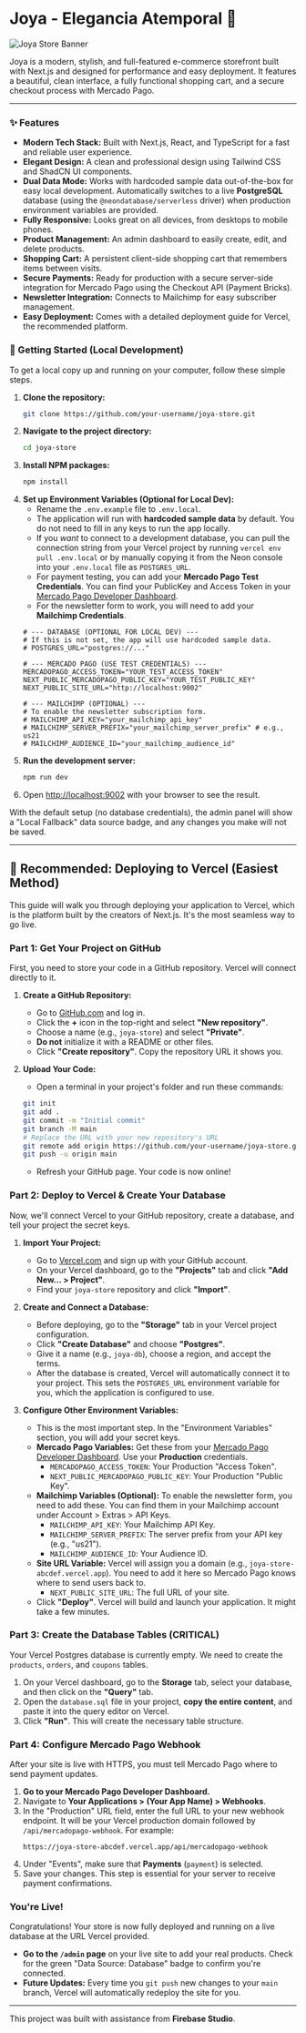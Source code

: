 
# Joya - Elegancia Atemporal 💍

![Joya Store Banner](https://placehold.co/1200x400.png?text=Joya+Store)

Joya is a modern, stylish, and full-featured e-commerce storefront built with Next.js and designed for performance and easy deployment. It features a beautiful, clean interface, a fully functional shopping cart, and a secure checkout process with Mercado Pago.

---

### ✨ Features

-   **Modern Tech Stack:** Built with Next.js, React, and TypeScript for a fast and reliable user experience.
-   **Elegant Design:** A clean and professional design using Tailwind CSS and ShadCN UI components.
-   **Dual Data Mode:** Works with hardcoded sample data out-of-the-box for easy local development. Automatically switches to a live **PostgreSQL** database (using the `@neondatabase/serverless` driver) when production environment variables are provided.
-   **Fully Responsive:** Looks great on all devices, from desktops to mobile phones.
-   **Product Management:** An admin dashboard to easily create, edit, and delete products.
-   **Shopping Cart:** A persistent client-side shopping cart that remembers items between visits.
-   **Secure Payments:** Ready for production with a secure server-side integration for Mercado Pago using the Checkout API (Payment Bricks).
-   **Newsletter Integration:** Connects to Mailchimp for easy subscriber management.
-   **Easy Deployment:** Comes with a detailed deployment guide for Vercel, the recommended platform.

### 🚀 Getting Started (Local Development)

To get a local copy up and running on your computer, follow these simple steps.

1.  **Clone the repository:**
    ```sh
    git clone https://github.com/your-username/joya-store.git
    ```
2.  **Navigate to the project directory:**
    ```sh
    cd joya-store
    ```
3.  **Install NPM packages:**
    ```sh
    npm install
    ```
4.  **Set up Environment Variables (Optional for Local Dev):**
    *   Rename the `.env.example` file to `.env.local`.
    *   The application will run with **hardcoded sample data** by default. You do not need to fill in any keys to run the app locally.
    *   If you *want* to connect to a development database, you can pull the connection string from your Vercel project by running `vercel env pull .env.local` or by manually copying it from the Neon console into your `.env.local` file as `POSTGRES_URL`.
    *   For payment testing, you can add your **Mercado Pago Test Credentials**. You can find your PublicKey and Access Token in your [Mercado Pago Developer Dashboard](https://www.mercadopago.com/developers/panel/credentials).
    *   For the newsletter form to work, you will need to add your **Mailchimp Credentials**.
    ```env
    # --- DATABASE (OPTIONAL FOR LOCAL DEV) ---
    # If this is not set, the app will use hardcoded sample data.
    # POSTGRES_URL="postgres://..."
    
    # --- MERCADO PAGO (USE TEST CREDENTIALS) ---
    MERCADOPAGO_ACCESS_TOKEN="YOUR_TEST_ACCESS_TOKEN"
    NEXT_PUBLIC_MERCADOPAGO_PUBLIC_KEY="YOUR_TEST_PUBLIC_KEY"
    NEXT_PUBLIC_SITE_URL="http://localhost:9002"

    # --- MAILCHIMP (OPTIONAL) ---
    # To enable the newsletter subscription form.
    # MAILCHIMP_API_KEY="your_mailchimp_api_key"
    # MAILCHIMP_SERVER_PREFIX="your_mailchimp_server_prefix" # e.g., us21
    # MAILCHIMP_AUDIENCE_ID="your_mailchimp_audience_id"
    ```
5.  **Run the development server:**
    ```sh
    npm run dev
    ```
6.  Open [http://localhost:9002](http://localhost:9002) with your browser to see the result.

With the default setup (no database credentials), the admin panel will show a "Local Fallback" data source badge, and any changes you make will not be saved.

---

## 🚀 Recommended: Deploying to Vercel (Easiest Method)

This guide will walk you through deploying your application to Vercel, which is the platform built by the creators of Next.js. It's the most seamless way to go live.

### Part 1: Get Your Project on GitHub

First, you need to store your code in a GitHub repository. Vercel will connect directly to it.

1.  **Create a GitHub Repository:**
    *   Go to [GitHub.com](https://github.com) and log in.
    *   Click the **+** icon in the top-right and select **"New repository"**.
    *   Choose a name (e.g., `joya-store`) and select **"Private"**.
    *   **Do not** initialize it with a README or other files.
    *   Click **"Create repository"**. Copy the repository URL it shows you.

2.  **Upload Your Code:**
    *   Open a terminal in your project's folder and run these commands:
    ```bash
    git init
    git add .
    git commit -m "Initial commit"
    git branch -M main
    # Replace the URL with your new repository's URL
    git remote add origin https://github.com/your-username/joya-store.git
    git push -u origin main
    ```
    *   Refresh your GitHub page. Your code is now online!

### Part 2: Deploy to Vercel & Create Your Database

Now, we'll connect Vercel to your GitHub repository, create a database, and tell your project the secret keys.

1.  **Import Your Project:**
    *   Go to [Vercel.com](https://vercel.com) and sign up with your GitHub account.
    *   On your Vercel dashboard, go to the **"Projects"** tab and click **"Add New... > Project"**.
    *   Find your `joya-store` repository and click **"Import"**.

2.  **Create and Connect a Database:**
    *   Before deploying, go to the **"Storage"** tab in your Vercel project configuration.
    *   Click **"Create Database"** and choose **"Postgres"**.
    *   Give it a name (e.g., `joya-db`), choose a region, and accept the terms.
    *   After the database is created, Vercel will automatically connect it to your project. This sets the `POSTGRES_URL` environment variable for you, which the application is configured to use.

3.  **Configure Other Environment Variables:**
    *   This is the most important step. In the "Environment Variables" section, you will add your secret keys.
    *   **Mercado Pago Variables:** Get these from your [Mercado Pago Developer Dashboard](https://www.mercadopago.com/developers). Use your **Production** credentials.
        *   `MERCADOPAGO_ACCESS_TOKEN`: Your Production "Access Token".
        *   `NEXT_PUBLIC_MERCADOPAGO_PUBLIC_KEY`: Your Production "Public Key".
    *   **Mailchimp Variables (Optional):** To enable the newsletter form, you need to add these. You can find them in your Mailchimp account under Account > Extras > API Keys.
        *   `MAILCHIMP_API_KEY`: Your Mailchimp API Key.
        *   `MAILCHIMP_SERVER_PREFIX`: The server prefix from your API key (e.g., "us21").
        *   `MAILCHIMP_AUDIENCE_ID`: Your Audience ID.
    *   **Site URL Variable:** Vercel will assign you a domain (e.g., `joya-store-abcdef.vercel.app`). You need to add it here so Mercado Pago knows where to send users back to.
        *   `NEXT_PUBLIC_SITE_URL`: The full URL of your site.
    *   Click **"Deploy"**. Vercel will build and launch your application. It might take a few minutes.

### Part 3: Create the Database Tables (CRITICAL)

Your Vercel Postgres database is currently empty. We need to create the `products`, `orders`, and `coupons` tables.

1.  On your Vercel dashboard, go to the **Storage** tab, select your database, and then click on the **"Query"** tab.
2.  Open the `database.sql` file in your project, **copy the entire content**, and paste it into the query editor on Vercel.
3.  Click **"Run"**. This will create the necessary table structure.

### Part 4: Configure Mercado Pago Webhook

After your site is live with HTTPS, you must tell Mercado Pago where to send payment updates.

1.  **Go to your Mercado Pago Developer Dashboard.**
2.  Navigate to **Your Applications > (Your App Name) > Webhooks**.
3.  In the "Production" URL field, enter the full URL to your new webhook endpoint. It will be your Vercel production domain followed by `/api/mercadopago-webhook`. For example:
    ```
    https://joya-store-abcdef.vercel.app/api/mercadopago-webhook
    ```
4.  Under "Events", make sure that **Payments** (`payment`) is selected.
5.  Save your changes. This step is essential for your server to receive payment confirmations.

### You're Live!

Congratulations! Your store is now fully deployed and running on a live database at the URL Vercel provided.

-   **Go to the `/admin` page** on your live site to add your real products. Check for the green "Data Source: Database" badge to confirm you're connected.
-   **Future Updates:** Every time you `git push` new changes to your `main` branch, Vercel will automatically redeploy the site for you.

---

This project was built with assistance from **Firebase Studio**.
